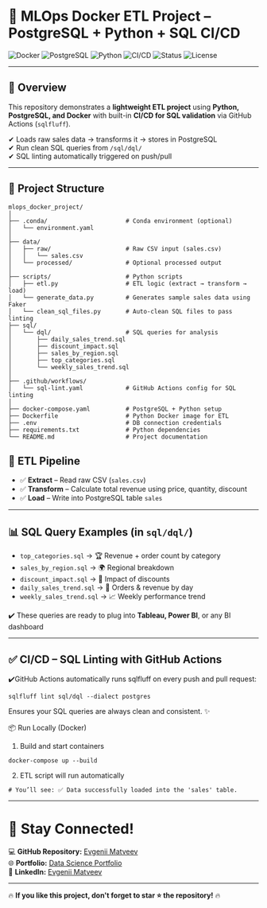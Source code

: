 # 🧪 MLOps Docker ETL Project – PostgreSQL + Python + SQL CI/CD

![Docker](https://img.shields.io/badge/Docker-Containerized-blue) ![PostgreSQL](https://img.shields.io/badge/PostgreSQL-13+-blue) ![Python](https://img.shields.io/badge/Python-3.10-yellow) ![CI/CD](https://img.shields.io/badge/GitHub_Actions-CI%2FCD-green) ![Status](https://img.shields.io/badge/Status-Active-brightgreen) ![License](https://img.shields.io/badge/License-MIT-lightgrey)

---

## 🚀 Overview

This repository demonstrates a **lightweight ETL project** using **Python, PostgreSQL, and Docker** with built-in **CI/CD for SQL validation** via GitHub Actions (`sqlfluff`).

✔ Loads raw sales data → transforms it → stores in PostgreSQL  
✔ Run clean SQL queries from `/sql/dql/`  
✔ SQL linting automatically triggered on push/pull  

---

## 📁 Project Structure

```
mlops_docker_project/
│
├── .conda/                      # Conda environment (optional)
│   └── environment.yaml
│
├── data/
│   ├── raw/                     # Raw CSV input (sales.csv)
│   │   └── sales.csv
│   └── processed/               # Optional processed output
│
├── scripts/                     # Python scripts
│   ├── etl.py                   # ETL logic (extract → transform → load)
│   └── generate_data.py         # Generates sample sales data using Faker
│   └── clean_sql_files.py       # Auto-clean SQL files to pass linting
├── sql/
│   └── dql/                     # SQL queries for analysis
│       ├── daily_sales_trend.sql
│       ├── discount_impact.sql
│       ├── sales_by_region.sql
│       ├── top_categories.sql
│       └── weekly_sales_trend.sql
│
├── .github/workflows/
│   └── sql-lint.yaml            # GitHub Actions config for SQL linting
│
├── docker-compose.yaml          # PostgreSQL + Python setup
├── Dockerfile                   # Python Docker image for ETL
├── .env                         # DB connection credentials
├── requirements.txt             # Python dependencies
└── README.md                    # Project documentation
```
## 🧠 ETL Pipeline

- ✅ **Extract** – Read raw CSV (`sales.csv`)
- ✅ **Transform** – Calculate total revenue using price, quantity, discount
- ✅ **Load** – Write into PostgreSQL table `sales`

---

## 📊 SQL Query Examples (in `sql/dql/`)

- `top_categories.sql` → 🏆 Revenue + order count by category  
- `sales_by_region.sql` → 🌍 Regional breakdown  
- `discount_impact.sql` → 🔻 Impact of discounts  
- `daily_sales_trend.sql` → 📅 Orders & revenue by day  
- `weekly_sales_trend.sql` → 📈 Weekly performance trend  

✔️ These queries are ready to plug into **Tableau, Power BI**, or any BI dashboard

---

## ✅ CI/CD – SQL Linting with GitHub Actions

✔️GitHub Actions automatically runs sqlfluff on every push and pull request:

```
sqlfluff lint sql/dql --dialect postgres
```
Ensures your SQL queries are always clean and consistent. ✨

📦 Run Locally (Docker)
1. Build and start containers
```
docker-compose up --build
```
2. ETL script will run automatically
```
# You’ll see: ✅ Data successfully loaded into the 'sales' table.
```
---

# 📢 Stay Connected!  
💻 **GitHub Repository:** [Evgenii Matveev](https://github.com/evgeniimatveev)  
🌐 **Portfolio:** [Data Science Portfolio](https://www.datascienceportfol.io/evgeniimatveevusa)  
📌 **LinkedIn:** [Evgenii Matveev](https://www.linkedin.com/in/evgenii-matveev-510926276/)  


---

🔥 **If you like this project, don't forget to star ⭐ the repository!** 🔥


